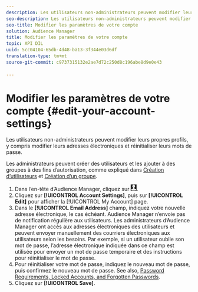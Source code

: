 ```yaml
---
description: Les utilisateurs non-administrateurs peuvent modifier leurs propres profils, y compris modifier leurs adresses électroniques et réinitialiser leurs mots de passe.
seo-description: Les utilisateurs non-administrateurs peuvent modifier leurs propres profils, y compris modifier leurs adresses électroniques et réinitialiser leurs mots de passe.
seo-title: Modifier les paramètres de votre compte
solution: Audience Manager
title: Modifier les paramètres de votre compte
topic: API DIL
uuid: 5cc04104-65db-4d48-ba13-3f344e03d6df
translation-type: tm+mt
source-git-commit: c9737315132e2ae7d72c250d8c196abe8d9e0e43

---
```



# Modifier les paramètres de votre compte {#edit-your-account-settings}

Les utilisateurs non-administrateurs peuvent modifier leurs propres profils, y compris modifier leurs adresses électroniques et réinitialiser leurs mots de passe.

<!-- t_edit_account_settings.xml -->

Les administrateurs peuvent créer des utilisateurs et les ajouter à des groupes à des fins d’autorisation, comme expliqué dans [Création d’utilisateurs](../../features/administration/administration-overview.md#create-users) et [Création d’un groupe](../../features/administration/administration-overview.md#create-group).

1. Dans l’en-tête d’Audience Manager, cliquez sur ![](assets/icon_profile.png).
1. Cliquez sur **[!UICONTROL Account Settings]**, puis sur **[!UICONTROL Edit]** pour afficher la [!UICONTROL My Account] page.
1. Dans le **[!UICONTROL Email Address]** champ, indiquez votre nouvelle adresse électronique, le cas échéant. Audience Manager n’envoie pas de notification régulière aux utilisateurs. Les administrateurs d’Audience Manager ont accès aux adresses électroniques des utilisateurs et peuvent envoyer manuellement des courriers électroniques aux utilisateurs selon les besoins. Par exemple, si un utilisateur oublie son mot de passe, l’adresse électronique indiquée dans ce champ est utilisée pour envoyer un mot de passe temporaire et des instructions pour réinitialiser le mot de passe.
1. Pour réinitialiser votre mot de passe, indiquez le nouveau mot de passe, puis confirmez le nouveau mot de passe.
See also, [Password Requirements, Locked Accounts, and Forgotten Passwords](../../reference/password-requirements.md).
1. Cliquez sur **[!UICONTROL Save]**.
